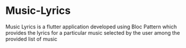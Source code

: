 # Music-Lyrics
Music Lyrics is a flutter application developed using Bloc Pattern which provides the lyrics for a particular music selected by the user among the provided list of music
